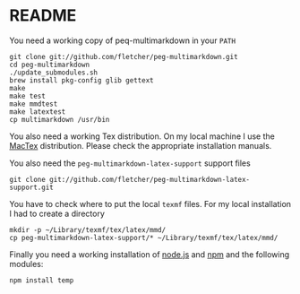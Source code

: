 # README #

You need a working copy of peq-multimarkdown in your `PATH`

	git clone git://github.com/fletcher/peg-multimarkdown.git
	cd peg-multimarkdown
	./update_submodules.sh
	brew install pkg-config glib gettext
	make
	make test
	make mmdtest
	make latextest
	cp multimarkdown /usr/bin

You also need a working Tex distribution. On my local machine I use the [MacTex](http://www.tug.org/mactex/) distribution. Please check the appropriate installation manuals.

You also need the `peg-multimarkdown-latex-support` support files

	git clone git://github.com/fletcher/peg-multimarkdown-latex-support.git

You have to check where to put the local `texmf` files. For my local installation I had to create a directory

	mkdir -p ~/Library/texmf/tex/latex/mmd/
	cp peg-multimarkdown-latex-support/* ~/Library/texmf/tex/latex/mmd/

Finally you need a working installation of [node.js](http://nodejs.org/) and [npm](http://npmjs.org/) and the following modules:

	npm install temp